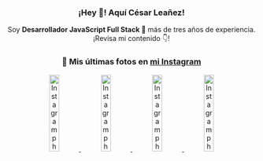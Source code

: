 <div align="center">

<h3>¡Hey 👋! Aquí César Leañez!</h3>

<p>Soy <strong>Desarrollador JavaScript Full Stack 🚀</strong> más de tres años de experiencia.<br />¡Revisa mi contenido 👇!</p>

### 📸 Mis últimas fotos en [mi Instagram](https://instagram.com/cesarsoftware.dev)


<a href='https://instagram.com/p/DIt9Oknp-PZ' target='_blank'>
  <img width='20%' src='https://instagram.fcmn2-1.fna.fbcdn.net/v/t51.2885-15/491444712_17914409433097059_55076089485466172_n.jpg?stp=dst-jpg_e35_tt6&efg=eyJ2ZW5jb2RlX3RhZyI6IkZFRUQuaW1hZ2VfdXJsZ2VuLjU1MngzNDEuc2RyLmY3NTc2MS5kZWZhdWx0X2ltYWdlIn0&_nc_ht=instagram.fcmn2-1.fna.fbcdn.net&_nc_cat=103&_nc_oc=Q6cZ2QGtTglN_zgBufumNZDku376e-lCNtSasa8CapKqn4Rijh-apLxOxY5i69bNK7EDMWk&_nc_ohc=mylNeIYr-Z0Q7kNvwE3Icd7&_nc_gid=3PUWruHeGDAyFxNylJLWww&edm=ACWDqb8BAAAA&ccb=7-5&ig_cache_key=MzYxNTgxNTM1ODA3ODI0Nzg5Nw%3D%3D.3-ccb7-5&oh=00_AfI8OZ6_mI4nRGdBjFfrtADhExwgFfaYni3GaXCz8KCUrQ&oe=6842BC6B&_nc_sid=ee9879' alt='Instagram photo' />
</a>
<a href='https://instagram.com/p/DICt8_ruj1K' target='_blank'>
  <img width='20%' src='https://instagram.fcmn2-1.fna.fbcdn.net/v/t51.2885-15/487811720_2261442050918393_7784971145546330846_n.jpg?stp=dst-jpg_e15_tt6&efg=eyJ2ZW5jb2RlX3RhZyI6IkNMSVBTLmltYWdlX3VybGdlbi42NDB4MTE1Ni5zZHIuZjcxODc4LmRlZmF1bHRfY292ZXJfZnJhbWUifQ&_nc_ht=instagram.fcmn2-1.fna.fbcdn.net&_nc_cat=105&_nc_oc=Q6cZ2QGtTglN_zgBufumNZDku376e-lCNtSasa8CapKqn4Rijh-apLxOxY5i69bNK7EDMWk&_nc_ohc=ao0guxAqGbgQ7kNvwEPqepE&_nc_gid=3PUWruHeGDAyFxNylJLWww&edm=ACWDqb8BAAAA&ccb=7-5&ig_cache_key=MzYwMzY0NDc1NTQ5MDc4MjUzOA%3D%3D.3-ccb7-5&oh=00_AfL7mRy1WMC_qKzeSNiKMwpSCRQj4apyKeYJ_IFWeT26LQ&oe=6842AF61&_nc_sid=ee9879' alt='Instagram photo' />
</a>
<a href='https://instagram.com/p/DIAOH7MuTdG' target='_blank'>
  <img width='20%' src='https://instagram.fcmn3-2.fna.fbcdn.net/v/t51.2885-15/487701094_964176539225257_203758693226461245_n.jpg?stp=dst-jpg_e15_tt6&efg=eyJ2ZW5jb2RlX3RhZyI6IkNMSVBTLmltYWdlX3VybGdlbi42NDB4MTE1Ni5zZHIuZjcxODc4LmRlZmF1bHRfY292ZXJfZnJhbWUifQ&_nc_ht=instagram.fcmn3-2.fna.fbcdn.net&_nc_cat=101&_nc_oc=Q6cZ2QGtTglN_zgBufumNZDku376e-lCNtSasa8CapKqn4Rijh-apLxOxY5i69bNK7EDMWk&_nc_ohc=kOhSS1PQ9S4Q7kNvwEY9kL2&_nc_gid=3PUWruHeGDAyFxNylJLWww&edm=ACWDqb8BAAAA&ccb=7-5&ig_cache_key=MzYwMjk0MTgxOTE0ODEyMTkyNg%3D%3D.3-ccb7-5&oh=00_AfK6vk7vSfnvO_iuI1_RWBiOzDZeZ2tP1pYDu_RpaEZf_Q&oe=6842C118&_nc_sid=ee9879' alt='Instagram photo' />
</a>
<a href='https://instagram.com/p/DHtKENeumyc' target='_blank'>
  <img width='20%' src='https://instagram.fcmn2-2.fna.fbcdn.net/v/t51.2885-15/486620439_1373071664043671_6215675251976925620_n.jpg?stp=dst-jpg_e15_tt6&efg=eyJ2ZW5jb2RlX3RhZyI6IkNMSVBTLmltYWdlX3VybGdlbi42NDB4MTE0Ni5zZHIuZjcxODc4LmRlZmF1bHRfY292ZXJfZnJhbWUifQ&_nc_ht=instagram.fcmn2-2.fna.fbcdn.net&_nc_cat=111&_nc_oc=Q6cZ2QGtTglN_zgBufumNZDku376e-lCNtSasa8CapKqn4Rijh-apLxOxY5i69bNK7EDMWk&_nc_ohc=T9_2TC02Pj4Q7kNvwFZIn4Z&_nc_gid=3PUWruHeGDAyFxNylJLWww&edm=ACWDqb8BAAAA&ccb=7-5&ig_cache_key=MzU5NzU3NTk0NzE1NjA5MDAxMg%3D%3D.3-ccb7-5&oh=00_AfK4ZzBV-WOSaI7abLU_OGsFqQ4WVY30vTJM6RCdeHKErQ&oe=6842D6A4&_nc_sid=ee9879' alt='Instagram photo' />
</a>

</div>
